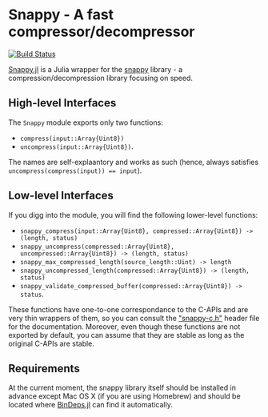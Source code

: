 # Snappy - A fast compressor/decompressor

[![Build Status](https://travis-ci.org/bicycle1885/Snappy.jl.svg?branch=master)](https://travis-ci.org/bicycle1885/Snappy.jl)

[Snappy.jl](https://github.com/bicycle1885/Snappy.jl) is a Julia wrapper for the [snappy](https://code.google.com/p/snappy/) library - a compression/decompression library focusing on speed.


## High-level Interfaces

The `Snappy` module exports only two functions:

* `compress(input::Array{Uint8})`
* `uncompress(input::Array{Uint8})`.

The names are self-explaantory and works as such (hence, always satisfies `uncompress(compress(input)) == input`).


## Low-level Interfaces

If you digg into the module, you will find the following lower-level functions:

* `snappy_compress(input::Array{Uint8}, compressed::Array{Uint8}) -> (length, status)`
* `snappy_uncompress(compressed::Array{Uint8}, uncompressed::Array{Uint8}) -> (length, status)`
* `snappy_max_compressed_length(source_length::Uint) -> length`
* `snappy_uncompressed_length(compressed::Array{Uint8}) -> (length, status)`
* `snappy_validate_compressed_buffer(compressed::Array{Uint8}) -> status`.

These functions have one-to-one correspondance to the C-APIs and are very thin wrappers of them, so you can consult the ["snappy-c.h"](https://github.com/google/snappy/blob/master/snappy-c.h) header file for the documentation.
Moreover, even though these functions are not exported by default, you can assume that they are stable as long as the original C-APIs are stable.


## Requirements

At the current moment, the snappy library itself should be installed in advance except Mac OS X (if you are using Homebrew) and should be located where [BinDeps.jl](https://github.com/JuliaLang/BinDeps.jl) can find it automatically.
